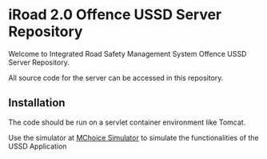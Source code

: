 iRoad 2.0 Offence USSD Server Repository
=========================
Welcome to Integrated Road Safety Management System Offence USSD Server Repository.

All source code for the server can be accessed in this repository.

Installation
-------------
The code should be run on a servlet container environment like Tomcat.

Use the simulator at [MChoice Simulator](https://code.google.com/p/mchoice-applications/wiki/SimulatorGuide) to simulate the functionalities of the USSD Application